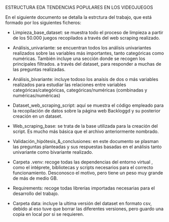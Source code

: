 ESTRUCTURA EDA TENDENCIAS POPULARES EN LOS VIDEOJUEGOS

En el siguiente documento se detalla la estrctura del trabajo, que está formado por los siguientes ficheros:

- Limpieza_base_dataset: se muestra todo el proceso de limpieza a partir de los 50.000 juegos recopilados a través del web scraping realizado.

- Análisis_univariante: se encuentran todos los análisis univariantes realizados sobre las variables más importantes, tanto categóricas como numéricas. También incluye una sección donde se recogen los principales filtrados.
a través del dataset, para responder a muchas de las preguntas realizadas.

- Análisis_bivariante: incluye todoso los anaísis de dos o más variables realizados para estudiar las relaciones entre variables categóricas/categóricas, categóricas/numéricas (combinadas y numéricas/numéricas)

- Dataset_web_scraping_script: aquí se muestra el código empleado para la recopilación de datos sobre la página web Backloggd y su posterior creación en un dataset.

- Web_scraping_base: se trata de la base utilizada para la creación del script. Es mucho más básica que el archivo anteriormente nombrado.

- Validación_hipótesis_&_conclusiones: en este documento se plasman las preguntas planteadas y sus respuestas basadas en el análisis tanto univariante como bivariante realizado.

- Carpeta .venv: recoge todas las dependencias del entorno virtual , como el intéprete, bibliotecas y scripts necesarios para el correcto funcionamiento. Desconosco el motivo, pero tiene un peso muy grande de más de medio GB.

- Requirements: recoge todas librerías importadas necesarias para el desarrollo del trabajo.

- Carpeta data: incluye la ultima versión del dataset en formato csv, debido al eso tuve que borrar las diferentes versiones, pero guardo una copia en local por si se requieren. 